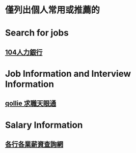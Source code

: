 # 僅列出個人常用或推薦的
# Search for jobs
## [104人力銀行](https://www.104.com.tw/)



# Job Information and Interview Information
## [qollie 求職天眼通](https://www.qollie.com/)

# Salary Information
## [各行各業薪資查詢網](http://www.ursalary0.com/)



